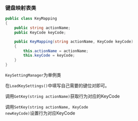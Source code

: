 ### 键盘映射表类

```csharp
public class KeyMapping
{
    public string actionName;
    public KeyCode keyCode;

    public KeyMapping(string actionName, KeyCode keyCode)
    {
        this.actionName = actionName;
        this.keyCode = keyCode;
    }
}
```

<code>KeySettingManager</code>为单例类

在<code>LoadKeySettings()</code>中填写自己需要的键位对即可。

调用<code>GetKey(string actionName)</code>获取行为对应的KeyCode

调用<code>SetKey(string actionName, KeyCode newKeyCode)</code>设置行为对应KeyCode
